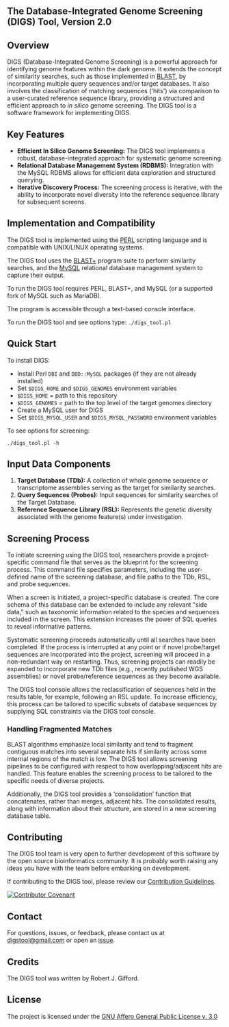 **The Database-Integrated Genome Screening (DIGS) Tool, Version 2.0**
------------------------------------------------------------------------------------

## Overview

DIGS (Database-Integrated Genome Screening) is a powerful approach for identifying genome features within the dark genome. It extends the concept of similarity searches, such as those implemented in [BLAST](https://blast.ncbi.nlm.nih.gov/), by incorporating multiple query sequences and/or target databases. It also involves the classification of matching sequences ('hits') via comparison to a user-curated reference sequence library, providing a structured and efficient approach to *in silico* genome screening. The DIGS tool is a software framework for implementing DIGS.

## Key Features

- **Efficient In Silico Genome Screening:** The DIGS tool implements a robust, database-integrated approach for systematic genome screening.
- **Relational Database Management System (RDBMS):** Integration with the MySQL RDBMS allows for efficient data exploration and structured querying.
- **Iterative Discovery Process:** The screening process is iterative, with the ability to incorporate novel diversity into the reference sequence library for subsequent screens.

## Implementation and Compatibility

The DIGS tool is implemented using the [PERL](https://www.perl.org/) scripting language and is compatible with UNIX/LINUX operating systems.

The DIGS tool uses the [BLAST+](https://ftp.ncbi.nlm.nih.gov/blast/executables/blast+/LATEST/) program suite to perform similarity searches, and the [MySQL](https://dev.mysql.com/downloads/mysql/) relational database management system to capture their output.

To run the DIGS tool requires PERL, BLAST+, and MySQL (or a supported fork of MySQL such as MariaDB).

The program is accessible through a text-based console interface.

To run the DIGS tool and see options type: `./digs_tool.pl`


## Quick Start

To install DIGS:

- Install Perl `DBI` and `DBD::MySQL` packages (if they are not already installed)
- Set `$DIGS_HOME` and `$DIGS_GENOMES` environment variables
- `$DIGS_HOME` = path to this repository
- `$DIGS_GENOMES` = path to the top level of the target genomes directory
- Create a MySQL user for DIGS
- Set `$DIGS_MYSQL_USER` and `$DIGS_MYSQL_PASSWORD` environment variables

To see options for screening: 

```
./digs_tool.pl -h
```

## Input Data Components

1. **Target Database (TDb):** A collection of whole genome sequence or transcriptome assemblies serving as the target for similarity searches.
2. **Query Sequences (Probes):** Input sequences for similarity searches of the Target Database.
3. **Reference Sequence Library (RSL):** Represents the genetic diversity associated with the genome feature(s) under investigation.

## Screening Process

To initiate screening using the DIGS tool, researchers provide a project-specific command file that serves as the blueprint for the screening process. This command file specifies parameters, including the user-defined name of the screening database, and file paths to the TDb, RSL, and probe sequences.

When a screen is initiated, a project-specific database is created. The core schema of this database can be extended to include any relevant "side data," such as taxonomic information related to the species and sequences included in the screen. This extension increases the power of SQL queries to reveal informative patterns.

Systematic screening proceeds automatically until all searches have been completed. If the process is interrupted at any point or if novel probe/target sequences are incorporated into the project, screening will proceed in a non-redundant way on restarting. Thus, screening projects can readily be expanded to incorporate new TDb files (e.g., recently published WGS assemblies) or novel probe/reference sequences as they become available.

The DIGS tool console allows the reclassification of sequences held in the results table, for example, following an RSL update. To increase efficiency, this process can be tailored to specific subsets of database sequences by supplying SQL constraints via the DIGS tool console.

### Handling Fragmented Matches

BLAST algorithms emphasize local similarity and tend to fragment contiguous matches into several separate hits if similarity across some internal regions of the match is low. The DIGS tool allows screening pipelines to be configured with respect to how overlapping/adjacent hits are handled. This feature enables the screening process to be tailored to the specific needs of diverse projects.

Additionally, the DIGS tool provides a ‘consolidation’ function that concatenates, rather than merges, adjacent hits. The consolidated results, along with information about their structure, are stored in a new screening database table.

## Contributing

The DIGS tool team is very open to further development of this software by the open source bioinformatics community. It is probably worth raising any ideas you have with the team before embarking on development. 

If contributing to the DIGS tool, please review our [Contribution Guidelines](./md/CONTRIBUTING.md).

[![Contributor Covenant](https://img.shields.io/badge/Contributor%20Covenant-2.1-4baaaa.svg)](./md/code_of_conduct.md) 

## Contact

For questions, issues, or feedback, please contact us at [digstool@gmail.com](mailto:digstool@gmail.com) or open an [issue](https://github.com/giffordlabcvr/DIGS-tool/issues).

## Credits

The DIGS tool was written by Robert J. Gifford.

## License

The project is licensed under the [GNU Affero General Public License v. 3.0](https://www.gnu.org/licenses/agpl-3.0.en.html)
